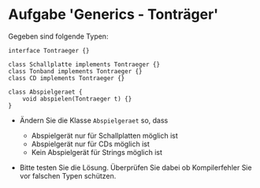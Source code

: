 # Aufgabe 'Generics - Tonträger'

Gegeben sind folgende Typen:

	interface Tontraeger {}
	
	class Schallplatte implements Tontraeger {}
	class Tonband implements Tontraeger {}
	class CD implements Tontraeger {}
	
	class Abspielgeraet {
		void abspielen(Tontraeger t) {}
	}

- Ändern Sie die Klasse `Abspielgeraet` so, dass 
    - Abspielgerät nur für Schallplatten möglich ist 
    - Abspielgerät nur für CDs möglich ist
    - Kein Abspielgerät für Strings möglich ist

- Bitte testen Sie die Lösung. Überprüfen Sie dabei ob Kompilerfehler 
Sie vor falschen Typen schützen.
